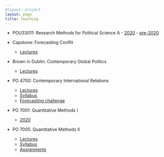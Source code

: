 ```yaml
---
#layout: project
layout: page
title: Teaching
---
```


- POU33011: Research Methods for Political Science A
        - [2020](POU33011_2020_index.html)
        - [pre-2020](POU33011/2019)
     
- Capstone: Forecasting Conflit
     
     - [Lectures](capstone_lectures.html)        

- Brown in Dublin: Contemporary Global Politics
     - [Lectures](brownInDublin_lectures.html)

- PO 4700: Contemporary International Relations
     - [Lectures](PO4700_lectures.html)
     - [Syllabus](PO4700/PO4700_syllabus.pdf)
     - [Forecasting challenge](https://docs.google.com/forms/d/e/1FAIpQLSfeq3e0QvCBG6wYMcdgn2KgoK72fHO2wFAtRQpbEKeCSDQG5Q/viewform?c=0&w=1)

- PO 7001: Quantitative Methods I
     - [2020](PO7001_2020_index.html)

- PO 7005: Quantitative Methods II
     - [Lectures](https://www.dropbox.com/sh/rd0mfeqghnh8yya/AAAShmBIYGjOTxRGjGZesvgha?dl=0)
     - [Syllabus](PO7005/Syllabus_PO7005_Chadefaux.pdf)
     - [Assignments](PO7005_assignments.html)
